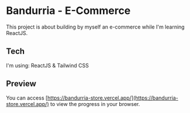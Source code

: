 # Bandurria - E-Commerce

This project is about building by myself an e-commerce while I'm learning ReactJS.

## Tech

I'm using: ReactJS & Tailwind CSS

## Preview

You can access [https://bandurria-store.vercel.app/](https://bandurria-store.vercel.app/) to view the progress in your browser.